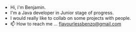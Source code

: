 - Hi, i'm Benjamin.
- I'm a Java developer in Junior stage of progress.
- I would really like to collab on some projects with people.
- 📫 How to reach me ... flavourlessbenzo@gmail.com

<!---
mrrooboto/mrrooboto is a ✨ special ✨ repository because its `README.md` (this file) appears on your GitHub profile.
You can click the Preview link to take a look at your changes.
--->
